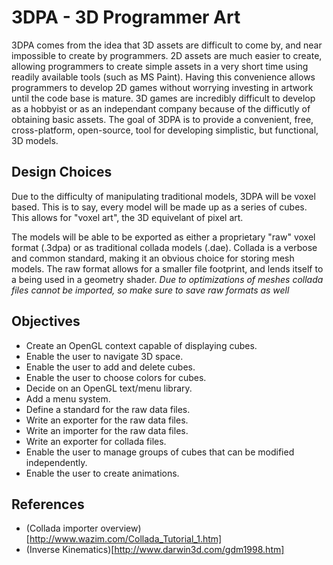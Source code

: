 # 3DPA - 3D Programmer Art

3DPA comes from the idea that 3D assets are difficult to come by, and near
impossible to create by programmers. 2D assets are much easier to create,
allowing programmers to create simple assets in a very short time using readily
available tools (such as MS Paint). Having this convenience allows programmers
to develop 2D games without worrying investing in artwork until the code base is
mature. 3D games are incredibly difficult to develop as a hobbyist or as an
independant company because of the difficutly of obtaining basic assets. The
goal of 3DPA is to provide a convenient, free, cross-platform, open-source,
tool for developing simplistic, but functional, 3D models.

## Design Choices

Due to the difficulty of manipulating traditional models, 3DPA will be voxel
based. This is to say, every model will be made up as a series of cubes. This
allows for "voxel art", the 3D equivelant of pixel art.

The models will be able to be exported as either a proprietary "raw" voxel
format (.3dpa) or as traditional collada models (.dae). Collada is a verbose and
common standard, making it an obvious choice for storing mesh models. The raw
format allows for a smaller file footprint, and lends itself to a being used in
a geometry shader. *Due to optimizations of meshes collada files cannot be
imported, so make sure to save raw formats as well*

## Objectives

* Create an OpenGL context capable of displaying cubes.
* Enable the user to navigate 3D space.
* Enable the user to add and delete cubes.
* Enable the user to choose colors for cubes.
* Decide on an OpenGL text/menu library.
* Add a menu system.
* Define a standard for the raw data files.
* Write an exporter for the raw data files.
* Write an importer for the raw data files.
* Write an exporter for collada files.
* Enable the user to manage groups of cubes that can be modified independently.
* Enable the user to create animations.

## References

* (Collada importer overview)[http://www.wazim.com/Collada_Tutorial_1.htm]
* (Inverse Kinematics)[http://www.darwin3d.com/gdm1998.htm]
